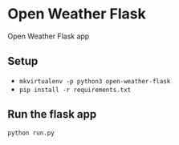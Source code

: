 # Open Weather Flask

Open Weather Flask app

## Setup
* `mkvirtualenv -p python3 open-weather-flask`
* `pip install -r requirements.txt`

## Run the flask app
`python run.py`